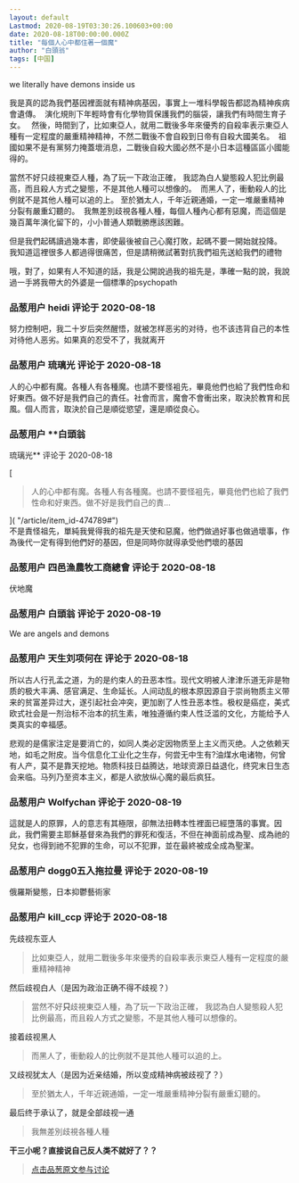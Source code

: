 ```yaml
---
layout: default
Lastmod: 2020-08-19T03:30:26.100603+00:00
date: 2020-08-18T00:00:00.000Z
title: "每個人心中都住著一個魔"
author: "白頭翁"
tags: [中国]
---
```


we literally have demons inside us  
  
  
我是真的認為我們基因裡面就有精神病基因，事實上一堆科學報告都認為精神疾病會遺傳。  演化規則下年輕時會有化學物質保護我們的腦袋，讓我們有時間生育子女。   然後，時間到了，比如東亞人，就用二戰後多年來優秀的自殺率表示東亞人種有一定程度的嚴重精神精神，不然二戰後不會自殺到日帝有自殺大國美名。  祖國如果不是有黨努力掩蓋壞消息，二戰後自殺大國必然不是小日本這種區區小國能得的。  
  
當然不好只歧視東亞人種，為了玩一下政治正確， 我認為白人變態殺人犯比例最高，而且殺人方式之變態，不是其他人種可以想像的。  而黑人了，衝動殺人的比例就不是其他人種可以追的上。 至於猶太人，千年近親通婚，一定一堆嚴重精神分裂有嚴重幻聽的。  我無差別歧視各種人種，每個人種內心都有惡魔，而這個是幾百萬年演化留下的，小小普通人類戰勝應該困難。    
  
但是我們起碼讀過幾本書，即使最後被自己心魔打敗，起碼不要一開始就投降。  我知道這裡很多人都過得很痛苦，但是請稍微試著對抗我們祖先送給我們的禮物  
  
哦，對了，如果有人不知道的話，我是公開說過我的祖先是，準確一點的說，我說過一手將我帶大的外婆是一個標準的psychopath

            
### 品葱用户 **heidi** 评论于 2020-08-18
        
努力控制吧，我二十岁后突然醒悟，就被怎样恶劣的对待，也不该违背自己的本性对待他人恶劣。如果真的忍受不了，我就离开
        


            
### 品葱用户 **琉璃光** 评论于 2020-08-18
        
人的心中都有魔。各種人有各種魔。也請不要怪袓先，畢竟他們也給了我們性命和好東西。做不好是我們自己的責任。社會而言，魔會不會衝出來，取決於教育和民風。個人而言，取決於自己是順從慾望，還是順從良心。
        


            
### 品葱用户 **白頭翁 
琉璃光** 评论于 2020-08-18
        
[

> 人的心中都有魔。各種人有各種魔。也請不要怪袓先，畢竟他們也給了我們性命和好東西。做不好是我們自己的責...

]( "/article/item_id-474789#")  
不是責怪祖先，單純我覺得我的祖先是天使和惡魔，他們做過好事也做過壞事，作為後代一定有得到他們好的基因，但是同時你就得承受他們壞的基因
        


            
### 品葱用户 **四邑漁農牧工商總會** 评论于 2020-08-18
        
伏地魔
        


            
### 品葱用户 **白頭翁** 评论于 2020-08-19
        
We are angels and demons
        


            
### 品葱用户 **天生刘项何在** 评论于 2020-08-18
        
所以古人行孔孟之道，为的是约束人的丑恶本性。现代文明被人津津乐道无非是物质的极大丰满、感官满足、生命延长。人间动乱的根本原因源自于崇尚物质主义带来的贫富差异过大，遂引起社会冲突，更加剧了人性丑恶本性。极权是癌症，美式欧式社会是一剂治标不治本的抗生素，唯独遵循约束人性泛滥的文化，方能给予人类真实的幸福感。   
  
悲观的是儒家注定是要消亡的，如同人类必定因物质至上主义而灭绝。人之依赖天地，如毛之附皮。当今信息化工业化之生存，何尝无中生有?油煤水电诸物，何曾有人产，莫不是靠天挖地。物质科技日益腾达，地球资源日益退化，终究末日生态会来临。马列乃至资本主义，都是人欲放纵心魔的最后疯狂。
        


            
### 品葱用户 **Wolfychan** 评论于 2020-08-19
        
這就是人的原罪，人的意志有其極限，卻無法扭轉本性裡面已經墮落的事實。因此，我們需要主耶穌基督來為我們的罪死和復活，不但在神面前成為聖、成為祂的兒女，也得到祂不犯罪的生命，可以不犯罪，並在最終被成全成為聖潔。
        


            
### 品葱用户 **dogg0五入拖拉曼** 评论于 2020-08-19
        
俄羅斯變態，日本抑鬱藝術家
        


            
### 品葱用户 **kill_ccp** 评论于 2020-08-18
        
先歧视东亚人  

> 比如東亞人，就用二戰後多年來優秀的自殺率表示東亞人種有一定程度的嚴重精神精神

  
然后歧视白人（是因为政治正确不得不歧视？）  

> 當然不好**只**歧視東亞人種，為了玩一下政治正確， 我認為白人變態殺人犯比例最高，而且殺人方式之變態，不是其他人種可以想像的。

  
接着歧视黑人  

> 而黑人了，衝動殺人的比例就不是其他人種可以追的上。

  
又歧视犹太人（是因为近亲结婚，所以变成精神病被歧视了？）  

> 至於猶太人，千年近親通婚，一定一堆嚴重精神分裂有嚴重幻聽的。

  
  
最后终于承认了，就是全部歧视一通  

> 我無差別歧視各種人種

  
  
**干三小呢？直接说自己反人类不就好了？？**
        






> [点击品葱原文参与讨论](https://pincong.rocks/article/id-23104__sort_key-agree_count__sort-DESC)

